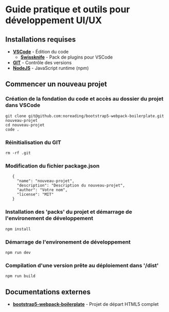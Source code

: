 # Guide pratique et outils pour développement UI/UX
## Installations requises
- __[VSCode](https://code.visualstudio.com/)__ - Édition du code
  - __[Swissknife](https://marketplace.visualstudio.com/items?itemName=luisfontes19.vscode-swissknife)__ - Pack de plugins pour VSCode
- __[GIT](https://git-scm.com/downloads)__ - Contrôle des versions
- __[NodeJS](https://nodejs.org/)__ - JavaScript runtime (npm)
## Commencer un nouveau projet
### Création de la fondation du code et accès au dossier du projet dans VSCode
    git clone git@github.com:noreading/bootstrap5-webpack-boilerplate.git nouveau-projet
    cd nouveau-projet
    code .
### Réinitialisation du GIT
    rm -rf .git
### Modification du fichier package.json
```
   {
     "name": "nouveau-projet",
     "description": "Description du nouveau-projet",
     "author": "Votre nom",
     "license": "MIT"
   } 
```
### Installation des 'packs' du projet et démarrage de l'environement de développement
    npm install
### Démarrage de l'environement de développement
    npm run dev
### Compilation d'une version prête au déploiement dans '/dist'
    npm run build
## Documentations externes
- __[bootstrap5-webpack-boilerplate](https://github.com/noreading/bootstrap5-webpack-boilerplate)__ - Projet de départ HTML5 complet
